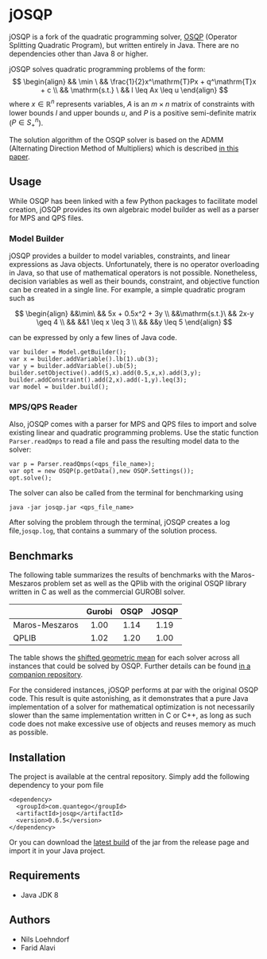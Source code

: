 # jOSQP

jOSQP is a fork of the quadratic programming solver, [OSQP](http://osqp.org) (Operator Splitting Quadratic Program), but written entirely in Java. There are no dependencies other than Java 8 or higher.

jOSQP solves quadratic programming problems of the form: 
$$
\begin{align}
&& \min \ && \frac{1}{2}x^\mathrm{T}Px + q^\mathrm{T}x + c \\
&& \mathrm{s.t.} \ && l \leq Ax \leq u
\end{align}
$$
where $x\in\mathbb{R}^n$ represents variables, $A$ is an $m \times n$ matrix of constraints with lower bounds $l$ and upper bounds $u$, and $P$ is a positive semi-definite matrix ($P\in S^n_+$).

The solution algorithm of the OSQP solver is based on the ADMM (Alternating Direction Method of Multipliers) which is described [in this paper](https://arxiv.org/abs/1711.08013).

## Usage

While OSQP has been linked with a few Python packages to facilitate model creation, jOSQP provides its own algebraic model builder as well as a parser for MPS and QPS files.

### Model Builder

jOSQP provides a builder to model variables, constraints, and linear expressions as Java objects. Unfortunately, there is no operator overloading in Java, so that use of mathematical operators is not possible. Nonetheless, decision variables as well as their bounds, constraint, and objective function can be created in a single line. For example, a simple quadratic program such as

$$
\begin{align}
&&\min\ && 5x + 0.5x^2 + 3y \\
&&\mathrm{s.t.}\  && 2x-y \geq 4 \\
&& &&1 \leq  x \leq 3 \\
&& &&y \leq 5
\end{align}
$$

can be expressed by only a few lines of Java code.

```
var builder = Model.getBuilder();
var x = builder.addVariable().lb(1).ub(3);
var y = builder.addVariable().ub(5);
builder.setObjective().add(5,x).add(0.5,x,x).add(3,y);
builder.addConstraint().add(2,x).add(-1,y).leq(3);
var model = builder.build();
```

### MPS/QPS Reader

Also, jOSQP comes with a parser for MPS and QPS files to import and solve existing linear and quadratic programming problems. Use the static function `Parser.readQmps` to read a file and pass the resulting model data to the solver:
```
var p = Parser.readQmps(<qps_file_name>);
var opt = new OSQP(p.getData(),new OSQP.Settings());
opt.solve();
```
The solver can also be called from the terminal for benchmarking using
```
java -jar josqp.jar <qps_file_name>
```
After solving the problem through the terminal, jOSQP creates a log file,`josqp.log`, that contains a summary of the solution process.

## Benchmarks

The following table summarizes the results of benchmarks with the Maros-Meszaros problem set as well as the QPlib with the original OSQP library written in C as well as the commercial GUROBI solver.

|                         | Gurobi | OSQP  | JOSQP |
| :---                    | :---:  | :---: | :---: |
| Maros-Meszaros  | 1.00   | 1.14  | 1.19  |
| QPLIB  | 1.02   | 1.20  | 1.00  |

The table shows the [shifted geometric mean](https://plato.asu.edu/ftp/shgeom.html) for each solver across all instances that could be solved by OSQP. Further details can be found [in a companion repository](https://github.com/FaridAlavi/josqp_benchmarks).

For the considered instances, jOSQP performs at par with the original OSQP code. This result is quite astonishing, as it demonstrates that a pure Java implementation of a solver for mathematical optimization is not necessarily slower than the same implementation written in C or C++, as long as such code does not make excessive use of objects and reuses memory as much as possible.

## Installation

The project is available at the central repository. Simply add the following dependency to your pom file
```
<dependency>
  <groupId>com.quantego</groupId>
  <artifactId>josqp</artifactId>
  <version>0.6.5</version>
</dependency>
```

Or you can download the [latest build](https://github.com/loehndorf/josqp/releases/latest) of the jar from the release page and import it in your Java project.

## Requirements

* Java JDK 8

## Authors
* Nils Loehndorf
* Farid Alavi
